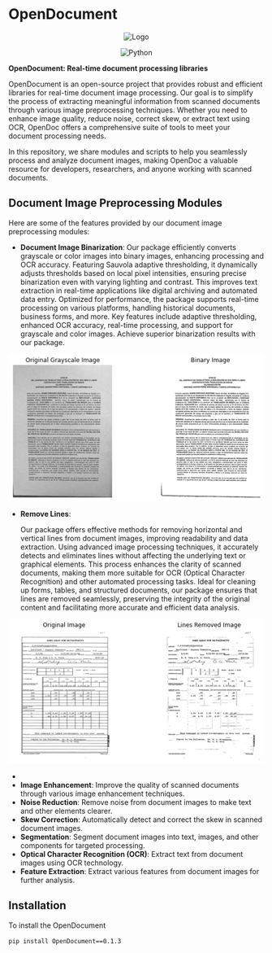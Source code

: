 # OpenDocument

<p align="center">
  <img src="https://github.com/dsabarinathan/OpenDoc/blob/master/logo/open-document-analysis-high-resolution-logo-transparent%20(1).png" alt="Logo" width="200">
</p>

<p align="center">
  <img src="https://img.shields.io/badge/language-python-blue.svg" alt="Python">
</p>

**OpenDocument: Real-time document processing libraries**

OpenDocument is an open-source project that provides robust and efficient libraries for real-time document image processing. Our goal is to simplify the process of extracting meaningful information from scanned documents through various image preprocessing techniques. Whether you need to enhance image quality, reduce noise, correct skew, or extract text using OCR, OpenDoc offers a comprehensive suite of tools to meet your document processing needs.

In this repository, we share modules and scripts to help you seamlessly process and analyze document images, making OpenDoc a valuable resource for developers, researchers, and anyone working with scanned documents.

## Document Image Preprocessing Modules

Here are some of the features provided by our document image preprocessing modules:

- **Document Image Binarization**:
  Our package efficiently converts grayscale or color images into binary images, enhancing processing and OCR accuracy. Featuring Sauvola adaptive thresholding, it dynamically adjusts thresholds based on local pixel intensities, ensuring precise binarization even with varying lighting and contrast. This improves text extraction in real-time applications like digital archiving and automated data entry. Optimized for performance, the package supports real-time processing on various platforms, handling historical documents, business forms, and more. Key features include adaptive thresholding, enhanced OCR accuracy, real-time processing, and support for grayscale and color images. Achieve superior binarization results with our package.

  
<p align="center">
  <img src="https://github.com/dsabarinathan/OpenDocument/blob/master/example/sample_output_binary.png" alt="Logo" width="500">
</p>

- **Remove Lines**:

  Our package offers effective methods for removing horizontal and vertical lines from document images, improving readability and data extraction. Using advanced image processing techniques, it accurately detects and eliminates lines without affecting the underlying text or graphical elements. This process enhances the clarity of scanned documents, making them more suitable for OCR (Optical Character Recognition) and other automated processing tasks. Ideal for cleaning up forms, tables, and structured documents, our package ensures that lines are removed seamlessly, preserving the integrity of the original content and facilitating more accurate and efficient data analysis.

<p align="center">
  <img src="https://github.com/dsabarinathan/OpenDocument/blob/master/example/lines_removed.png" alt="Logo" width="500">
</p>

- 
- **Image Enhancement**: Improve the quality of scanned documents through various image enhancement techniques.
- **Noise Reduction**: Remove noise from document images to make text and other elements clearer.
- **Skew Correction**: Automatically detect and correct the skew in scanned document images.
- **Segmentation**: Segment document images into text, images, and other components for targeted processing.
- **Optical Character Recognition (OCR)**: Extract text from document images using OCR technology.
- **Feature Extraction**: Extract various features from document images for further analysis.

## Installation

To install the OpenDocument 

```bash
pip install OpenDocument==0.1.3 
